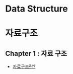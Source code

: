 # Data Structure
# 자료구조

## Chapter 1 : 자료 구조
- [자료구조란?](https://blog.naver.com/chlwldk1998/221776576061)    